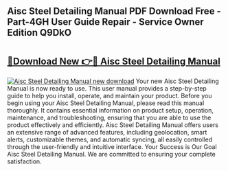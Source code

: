 ## Aisc Steel Detailing Manual PDF Download Free - Part-4GH User Guide Repair - Service Owner Edition Q9DkO

# <h2><a href="http://bc16076.oget.top/?id=Aisc+Steel+Detailing+Manual">🔗Download New 👉🔴 Aisc Steel Detailing Manual</a></h2>

[![Aisc Steel Detailing Manual new download](https://i.imgur.com/5g1atiW.png)](http://bc16076.oget.top/?id=Aisc+Steel+Detailing+Manual)
Your new Aisc Steel Detailing Manual is now ready to use. This user manual provides a step-by-step guide to help you install, operate, and maintain your product. Before you begin using your Aisc Steel Detailing Manual, please read this manual thoroughly. It contains essential information on product setup, operation, maintenance, and troubleshooting, ensuring that you are able to use the product effectively and efficiently. Aisc Steel Detailing Manual offers users an extensive range of advanced features, including geolocation, smart alerts, customizable themes, and automatic syncing, all easily controlled through the user-friendly and intuitive interface. Your Success is Our Goal Aisc Steel Detailing Manual. We are committed to ensuring your complete satisfaction.
